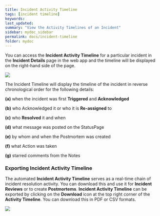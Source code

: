 ```yaml
---
title: Incident Activity Timeline
tags: [incident timeline]
keywords:
last_updated:
summary: "View the Activity Timelines of an Incident"
sidebar: mydoc_sidebar
permalink: docs/incident-timeline
folder: mydoc
---
```


You can access the **Incident Activity Timeline** for a particular incident in the **Incident Details** page in the web app and the timeline will be displayed on the right-hand side of the page.

![](images/timeline_1.png)

The Incident Timeline will display the timeline of the incident in reverse chronological order for the following details: 

**(a)** when the incident was first **Triggered** and **Acknowledged**

**(b)** who Acknowledged it or who it is **Re-assigned** to

**(c)** who **Resolved** it and when

**(d)** what message was posted on the StatusPage

**(e)** by whom and when the Postmortem was created

**(f)**  what Action was taken

**(g)** starred comments from the Notes

### Exporting Incident Activity Timeline

The automated **Incident Activity Timeline** serves as a real-time chain of incident resolution activity. You can download this and use it for **Incident Reviews** or to create **Postmortems**. **Incident Activity Timeline** can be exported by clicking on the **Download** icon at the top right corner of the **Activity Timeline**. You can download this in PDF or CSV formats.

![](images/timeline_2.png)
